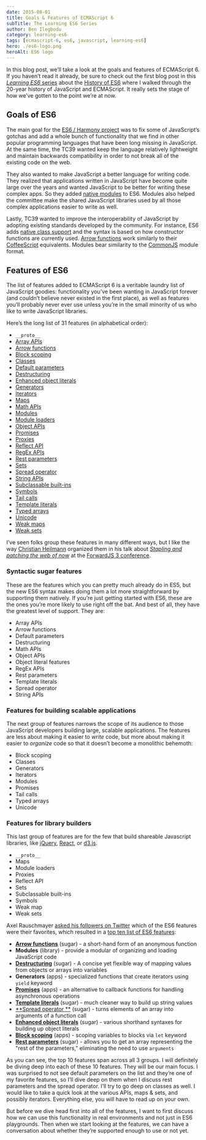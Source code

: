 ```yaml
---
date: 2015-08-01
title: Goals & Features of ECMAScript 6
subTitle: The Learning ES6 Series
author: Ben Ilegbodu
category: learning-es6
tags: [ecmascript-6, es6, javascript, learning-es6]
hero: ./es6-logo.png
heroAlt: ES6 logo
---
```


In this blog post, we’ll take a look at the goals and features of ECMAScript 6. If you haven’t read it already, be sure to check out the first blog post in this [_Learning ES6_ series](/learning-es6-series/) about the [History of ES6](/blog/learning-es6-history-of-ecmascript/) where I walked through the 20-year history of JavaScript and ECMAScript. It really sets the stage of how we’ve gotten to the point we’re at now.

## Goals of ES6

The main goal for the [ES6 / Harmony project](http://wiki.ecmascript.org/doku.php?id=harmony:harmony) was to fix some of JavaScript’s gotchas and add a whole bunch of functionality that we find in other popular programming languages that have been long missing in JavaScript. At the same time, the TC39 wanted keep the language relatively lightweight and maintain backwards compatibility in order to not break all of the existing code on the web.

They also wanted to make JavaScript a better language for writing code. They realized that applications written in JavaScript have become quite large over the years and wanted JavaScript to be better for writing these complex apps. So they added [native modules](http://exploringjs.com/es6/ch_modules.html) to ES6. Modules also helped the committee make the shared JavaScript libraries used by all those complex applications easier to write as well.

Lastly, TC39 wanted to improve the interoperability of JavaScript by adopting existing standards developed by the community. For instance, ES6 adds [native class support](http://exploringjs.com/es6/ch_classes.html) and the syntax is based on how constructor functions are currently used. [Arrow functions](/blog/learning-es6-arrow-functions/) work similarly to their [CoffeeScript](http://coffeescript.org/) equivalents. Modules bear similarity to the [CommonJS](http://www.commonjs.org/) module format.

## Features of ES6

The list of features added to ECMAScript 6 is a veritable laundry list of JavaScript goodies: functionality you’ve been wanting in JavaScript forever (and couldn’t believe never existed in the first place), as well as features you’ll probably never ever use unless you’re in the small minority of us who like to write JavaScript libraries.

Here’s the long list of 31 features (in alphabetical order):

- `__proto__`
- [Array APIs](http://exploringjs.com/es6/ch_arrays.html)
- [Arrow functions](/blog/learning-es6-arrow-functions/)
- [Block scoping](/blog/learning-es6-block-level-scoping-let-const/)
- [Classes](http://exploringjs.com/es6/ch_classes.html)
- [Default parameters](/blog/learning-es6-parameter-handling/)
- [Destructuring](/blog/learning-es6-destructuring/)
- [Enhanced object literals](/blog/learning-es6-enhanced-object-literals/)
- [Generators](http://exploringjs.com/es6/ch_generators.html)
- [Iterators](http://exploringjs.com/es6/ch_iteration.html)
- [Maps](http://exploringjs.com/es6/ch_maps-sets.html#leanpub-auto-map)
- [Math APIs](http://exploringjs.com/es6/ch_numbers.html)
- [Modules](http://exploringjs.com/es6/ch_modules.html)
- [Module loaders](http://exploringjs.com/es6/ch_modules.html#sec_module-loader-api)
- [Object APIs](http://exploringjs.com/es6/ch_oop-besides-classes.html#leanpub-auto-new-methods-of-object)
- [Promises](/blog/learning-es6-promises/)
- [Proxies](http://exploringjs.com/es6/ch_proxies.html)
- [Reflect API](http://exploringjs.com/es6/ch_proxies.html#leanpub-auto-reflect)
- [RegEx APIs](http://exploringjs.com/es6/ch_regexp.html)
- [Rest parameters](/blog/learning-es6-parameter-handling/)
- [Sets](http://exploringjs.com/es6/ch_maps-sets.html#leanpub-auto-set)
- [Spread operator](/blog/learning-es6-parameter-handling/)
- [String APIs](http://exploringjs.com/es6/ch_strings.html)
- [Subclassable built-ins](http://exploringjs.com/es6/ch_classes.html#leanpub-auto-the-details-of-subclassing)
- [Symbols](http://exploringjs.com/es6/ch_symbols.html)
- [Tail calls](http://exploringjs.com/es6/ch_tail-calls.html)
- [Template literals](/blog/learning-es6-template-literals-tagged-templates/)
- [Typed arrays](http://exploringjs.com/es6/ch_typed-arrays.html)
- [Unicode](http://exploringjs.com/es6/ch_unicode.html)
- [Weak maps](http://exploringjs.com/es6/ch_maps-sets.html#sec_weakmap)
- [Weak sets](http://exploringjs.com/es6/ch_maps-sets.html#leanpub-auto-weakset)

I’ve seen folks group these features in many different ways, but I like the way [Christian Heilmann](https://twitter.com/codepo8) organized them in his talk about [_Stapling and patching the web of now_](http://www.slideshare.net/cheilmann/stapling-and-patching-the-web-of-now-forwardjs3-san-francisco) at the [ForwardJS 3 conference](http://forwardjs.com/forward3/).

### Syntactic sugar features

These are the features which you can pretty much already do in ES5, but the new ES6 syntax makes doing them a lot more straightforward by supporting them natively. If you’re just getting started with ES6, these are the ones you’re more likely to use right off the bat. And best of all, they have the greatest level of support. They are:

- Array APIs
- Arrow functions
- Default parameters
- Destructuring
- Math APIs
- Object APIs
- Object literal features
- RegEx APIs
- Rest parameters
- Template literals
- Spread operator
- String APIs

### Features for building scalable applications

The next group of features narrows the scope of its audience to those JavaScript developers building large, scalable applications. The features are less about making it easier to _write_ code, but more about making it easier to _organize_ code so that it doesn’t become a monolithic behemoth:

- Block scoping
- Classes
- Generators
- Iterators
- Modules
- Promises
- Tail calls
- Typed arrays
- Unicode

### Features for library builders

This last group of features are for the few that build shareable Javascript libraries, like [jQuery](https://jquery.com/), [React](http://facebook.github.io/react/), or [d3.js](http://d3.js/).

- `__proto__`
- Maps
- Module loaders
- Proxies
- Reflect API
- Sets
- Subclassable built-ins
- Symbols
- Weak map
- Weak sets

Axel Rauschmayer [asked his followers on Twitter](https://twitter.com/rauschma/status/623111275359379456) which of the ES6 features were their favorites, which resulted in a [top ten list of ES6 features](http://www.2ality.com/2015/07/favorite-es6-features.html?m=1):

- [**Arrow functions**](/blog/learning-es6-arrow-functions/) (sugar) - a short-hand form of an anonymous function
- **Modules** (library) - provide a modular of organizing and loading JavaScript code
- [**Destructuring**](/blog/learning-es6-destructuring/) (sugar) - A concise yet flexible way of mapping values from objects or arrays into variables
- **Generators** (apps) - specialized functions that create iterators using `yield` keyword
- [**Promises**](/blog/learning-es6-promises/) (apps) - an alternative to callback functions for handling asynchronous operations
- [**Template literals**](/blog/learning-es6-template-literals-tagged-templates/) (sugar) - much cleaner way to build up string values
- [**Spread operator **](/blog/learning-es6-parameter-handling/) (sugar) - turns elements of an array into arguments of a function call
- [**Enhanced object literals**](/blog/learning-es6-enhanced-object-literals/) (sugar) - various shorthand syntaxes for building up object literals
- [**Block scoping**](/blog/learning-es6-block-level-scoping-let-const/) (apps) - scoping variables to blocks via `let` keyword
- [**Rest parameters**](/blog/learning-es6-parameter-handling/) (sugar) - allows you to get an array representing the "rest of the parameters," eliminating the need to use `arguments`

As you can see, the top 10 features span across all 3 groups. I will definitely be diving deep into each of these 10 features. They will be our main focus. I was surprised to not see default parameters on the list and they’re one of my favorite features, so I’ll dive deep on them when I discuss rest parameters and the spread operator. I’ll try to go deep on classes as well. I would like to take a quick look at the various APIs, maps & sets, and possibly iterators. Everything else, you will have to read up on your own.

But before we dive head first into all of the features, I want to first discuss how we can use this functionality in real environments and not just in ES6 playgrounds. Then when we start looking at the features, we can have a conversation about whether they’re supported enough to use or not yet.
